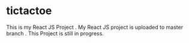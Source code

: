 # tictactoe
This is my React JS Project . My React JS project is uploaded to master branch . This Project is still in progress.
